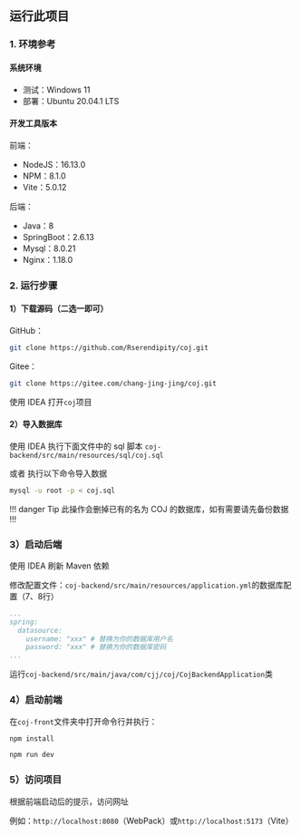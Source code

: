 
## 运行此项目

### 1. 环境参考

#### 系统环境

- 测试：Windows 11
- 部署：Ubuntu 20.04.1 LTS

#### 开发工具版本

前端：

- NodeJS：16.13.0
- NPM：8.1.0
- Vite：5.0.12

后端：

- Java：8
- SpringBoot：2.6.13
- Mysql：8.0.21
- Nginx：1.18.0

### 2. 运行步骤

#### 1）下载源码（二选一即可）

GitHub：
```sh
git clone https://github.com/Rserendipity/coj.git
```

Gitee：
```sh
git clone https://gitee.com/chang-jing-jing/coj.git
```

使用 IDEA 打开`coj`项目

#### 2）导入数据库

使用 IDEA 执行下面文件中的 sql 脚本
`coj-backend/src/main/resources/sql/coj.sql`

或者 执行以下命令导入数据

```sh
mysql -u root -p < coj.sql
```

!!! danger Tip
此操作会删掉已有的名为 COJ 的数据库，如有需要请先备份数据
!!!

### 3）启动后端

使用 IDEA 刷新 Maven 依赖

修改配置文件：`coj-backend/src/main/resources/application.yml`的数据库配置（7、8行）

```yml
...
spring:
  datasource:
    username: "xxx" # 替换为你的数据库用户名
    password: "xxx" # 替换为你的数据库密码
...
```

运行`coj-backend/src/main/java/com/cjj/coj/CojBackendApplication`类

### 4）启动前端

在`coj-front`文件夹中打开命令行并执行：

```sh
npm install
```

```sh
npm run dev
```

### 5）访问项目

根据前端启动后的提示，访问网址

例如：`http://localhost:8080`（WebPack）或`http://localhost:5173`（Vite）
